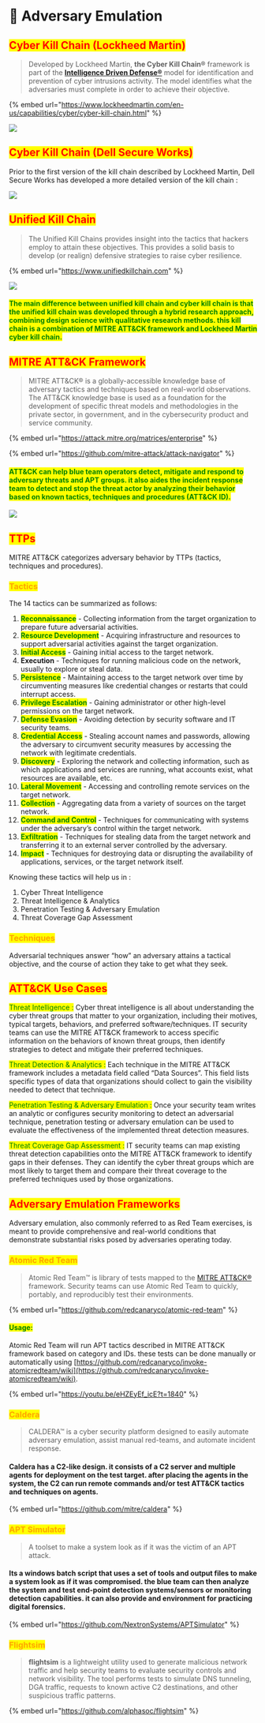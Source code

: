 # 🔴 Adversary Emulation

## <mark style="color:red;">Cyber Kill Chain (Lockheed Martin)</mark>

> Developed by Lockheed Martin, **the Cyber Kill Chain®** framework is part of the [**Intelligence Driven Defense®**](https://www.lockheedmartin.com/en-us/capabilities/cyber/intelligence-driven-defense.html) model for identification and prevention of cyber intrusions activity. The model identifies what the adversaries must complete in order to achieve their objective.

{% embed url="https://www.lockheedmartin.com/en-us/capabilities/cyber/cyber-kill-chain.html" %}

![](<../.gitbook/assets/image (53) (1).png>)

## <mark style="color:red;">Cyber Kill Chain (Dell Secure Works)</mark>

Prior to the first version of the kill chain described by Lockheed Martin, Dell Secure Works has developed a more detailed version of the kill chain :

![](<../.gitbook/assets/image (50).png>)

## <mark style="color:red;">Unified Kill Chain</mark>

> The Unified Kill Chains provides insight into the tactics that hackers employ to attain these objectives. This provides a solid basis to develop (or realign) defensive strategies to raise cyber resilience.

{% embed url="https://www.unifiedkillchain.com" %}

![](<../.gitbook/assets/image (54).png>)

#### <mark style="color:green;">The main difference between unified kill chain and cyber kill chain is that the unified kill chain was developed through a hybrid research approach, combining design science with qualitative research methods. this kill chain is a combination of MITRE ATT\&CK framework and Lockheed Martin cyber kill chain.</mark>

## <mark style="color:red;">MITRE ATT\&CK Framework</mark>

> MITRE ATT\&CK® is a globally-accessible knowledge base of adversary tactics and techniques based on real-world observations. The ATT\&CK knowledge base is used as a foundation for the development of specific threat models and methodologies in the private sector, in government, and in the cybersecurity product and service community.

{% embed url="https://attack.mitre.org/matrices/enterprise" %}

{% embed url="https://github.com/mitre-attack/attack-navigator" %}

#### <mark style="color:green;">ATT\&CK can help blue team operators detect, mitigate and respond to adversary threats and APT groups. it also aides the incident response team to detect and stop the threat actor by analyzing their behavior based on known tactics, techniques and procedures (ATT\&CK ID).</mark>

![](<../.gitbook/assets/image (56).png>)

## <mark style="color:red;">TTPs</mark>

MITRE ATT\&CK categorizes adversary behavior by TTPs (tactics, techniques and procedures).

### <mark style="color:orange;">Tactics</mark>&#x20;

The 14 tactics can be summarized as follows:

1. <mark style="color:green;">**Reconnaissance**</mark> <mark style="color:green;"></mark><mark style="color:green;"></mark> - Collecting information from the target organization to prepare future adversarial activities.
2. <mark style="color:green;">**Resource Development**</mark> <mark style="color:green;"></mark><mark style="color:green;"></mark> - Acquiring infrastructure and resources to support adversarial activities against the target organization.
3. <mark style="color:green;">**Initial Access**</mark> - Gaining initial access to the target network.
4. **Execution** - Techniques for running malicious code on the network, usually to explore or steal data.
5. <mark style="color:green;">**Persistence**</mark> - Maintaining access to the target network over time by circumventing measures like credential changes or restarts that could interrupt access.
6. <mark style="color:green;">**Privilege Escalation**</mark> - Gaining administrator or other high-level permissions on the target network.
7. <mark style="color:green;">**Defense Evasion**</mark> - Avoiding detection by security software and IT security teams.
8. <mark style="color:green;">**Credential Access**</mark> - Stealing account names and passwords, allowing the adversary to circumvent security measures by accessing the network with legitimate credentials.
9. <mark style="color:green;">**Discovery**</mark> - Exploring the network and collecting information, such as which applications and services are running, what accounts exist, what resources are available, etc.
10. <mark style="color:green;">**Lateral Movement**</mark> - Accessing and controlling remote services on the target network.
11. <mark style="color:green;">**Collection**</mark> - Aggregating data from a variety of sources on the target network.
12. <mark style="color:green;">**Command and Control**</mark> - Techniques for communicating with systems under the adversary’s control within the target network.
13. <mark style="color:green;">**Exfiltration**</mark> <mark style="color:green;"></mark><mark style="color:green;"></mark> - Techniques for stealing data from the target network and transferring it to an external server controlled by the adversary.
14. <mark style="color:green;">**Impact**</mark> - Techniques for destroying data or disrupting the availability of applications, services, or the target network itself.

Knowing these tactics will help us in :&#x20;

1. Cyber Threat Intelligence
2. Threat Intelligence & Analytics&#x20;
3. Penetration Testing & Adversary Emulation
4. Threat Coverage Gap Assessment

### <mark style="color:orange;">Techniques</mark>

Adversarial techniques answer “how” an adversary attains a tactical objective, and the course of action they take to get what they seek.

## <mark style="color:red;">ATT\&CK Use Cases</mark>

<mark style="color:green;">Threat Intelligence :</mark> Cyber threat intelligence is all about understanding the cyber threat groups that matter to your organization, including their motives, typical targets, behaviors, and preferred software/techniques. IT security teams can use the MITRE ATT\&CK framework to access specific information on the behaviors of known threat groups, then identify strategies to detect and mitigate their preferred techniques.

<mark style="color:green;">Threat Detection & Analytics :</mark> Each technique in the MITRE ATT\&CK framework includes a metadata field called “Data Sources”. This field lists specific types of data that organizations should collect to gain the visibility needed to detect that technique.



<mark style="color:green;">Penetration Testing & Adversary Emulation :</mark> Once your security team writes an analytic or configures security monitoring to detect an adversarial technique, penetration testing or adversary emulation can be used to evaluate the effectiveness of the implemented threat detection measures.

<mark style="color:green;">Threat Coverage Gap Assessment  :</mark>  IT security teams can map existing threat detection capabilities onto the MITRE ATT\&CK framework to identify gaps in their defenses. They can identify the cyber threat groups which are most likely to target them and compare their threat coverage to the preferred techniques used by those organizations.

## <mark style="color:red;">Adversary Emulation Frameworks</mark>&#x20;

Adversary emulation, also commonly referred to as Red Team exercises, is meant to provide comprehensive and real-world conditions that demonstrate substantial risks posed by adversaries operating today.

### <mark style="color:orange;">Atomic Red Team</mark>

> Atomic Red Team™ is library of tests mapped to the [MITRE ATT\&CK®](https://attack.mitre.org) framework. Security teams can use Atomic Red Team to quickly, portably, and reproducibly test their environments.

{% embed url="https://github.com/redcanaryco/atomic-red-team" %}

#### <mark style="color:green;">Usage:</mark>&#x20;

Atomic Red Team will run APT tactics described in MITRE ATT\&CK framework based on category and IDs. these tests can be done manually or automatically using [https://github.com/redcanaryco/invoke-atomicredteam/wiki](https://github.com/redcanaryco/invoke-atomicredteam/wiki).

{% embed url="https://youtu.be/eHZEyEf_icE?t=1840" %}

### <mark style="color:orange;">Caldera</mark>

> CALDERA™ is a cyber security platform designed to easily automate adversary emulation, assist manual red-teams, and automate incident response.

#### Caldera has a C2-like design. it consists of a C2 server and multiple agents for deployment on the test target. after placing the agents in the system, the C2 can run remote commands and/or test ATT\&CK tactics and techniques on agents.

{% embed url="https://github.com/mitre/caldera" %}

### <mark style="color:orange;">APT Simulator</mark>

> A toolset to make a system look as if it was the victim of an APT attack.

#### Its a windows batch script that uses a set of tools and output files to make a system look as if it was compromised. the blue team can then analyze the system and test end-point detection systems/sensors or monitoring detection capabilities. it can also provide and environment for practicing digital forensics.

{% embed url="https://github.com/NextronSystems/APTSimulator" %}

### <mark style="color:orange;">Flightsim</mark>

> **flightsim** is a lightweight utility used to generate malicious network traffic and help security teams to evaluate security controls and network visibility. The tool performs tests to simulate DNS tunneling, DGA traffic, requests to known active C2 destinations, and other suspicious traffic patterns.

{% embed url="https://github.com/alphasoc/flightsim" %}
